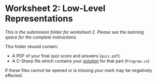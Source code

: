 # Worksheet 2: Low-Level Representations
*This is the submission folder for worksheet 2. Please see the learning space for the complete instructions.*

This folder should contain:

* A PDF of your final quiz score and answers (`quiz.pdf`)
* A C-Sharp file which contains your [solution](https://github.falmouth.ac.uk/Games-Academy/comp101-2324-ws2) for that part (`Program.cs`)

If these files cannot be opened or is missing your mark may be negatively effected.
